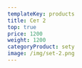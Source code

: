```yaml
---
templateKey: products
title: Сет 2
top: true
price: 1200
weight: 1200
categoryProduct: sety
image: /img/set-2.png
---
```

